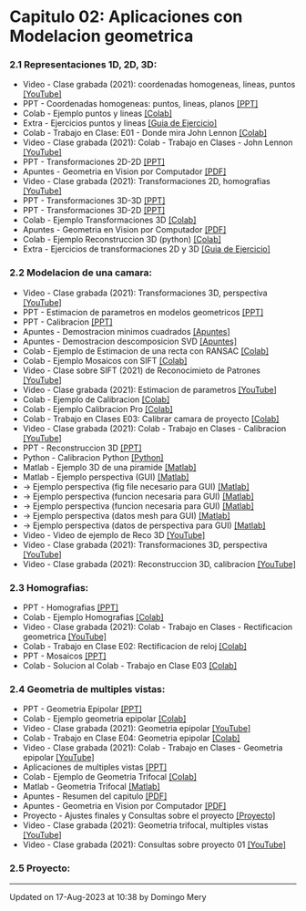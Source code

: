 
# Capitulo 02: Aplicaciones con Modelacion geometrica
### 2.1 Representaciones 1D, 2D, 3D:
* Video - Clase grabada (2021): coordenadas homogeneas, lineas, puntos [[YouTube]](https://youtu.be/IS8asEOXbzs)
* PPT - Coordenadas homogeneas: puntos, lineas, planos [[PPT]](https://github.com/domingomery/vision/blob/master/clases/Cap02_Geometria/presentaciones/CV02_PointsLinesPlanes.pptx)
* Colab - Ejemplo puntos  y lineas [[Colab]](https://colab.research.google.com/drive/146tZRDi1aMUcAEUHICZm9u5n5tkYe8P2)
* Extra - Ejercicios puntos  y lineas [[Guia de Ejercicio]](https://github.com/domingomery/vision/blob/master/clases/Cap02_Geometria/practice/CV02_EjePuntosLineas.pdf)
* Colab - Trabajo en Clase: E01 - Donde mira John Lennon [[Colab]](https://colab.research.google.com/drive/1HVQH4J12H04jnfcn5-wszeHMAE_A7xqC)
* Video - Clase grabada (2021): Colab - Trabajo en Clases - John Lennon [[YouTube]](https://youtu.be/32UN03En7WU)
* PPT - Transformaciones 2D-2D [[PPT]](https://github.com/domingomery/vision/blob/master/clases/Cap02_Geometria/presentaciones/CV02_Transformation2D.pptx)
* Apuntes - Geometria en Vision por Computador [[PDF]](https://github.com/domingomery/vision/blob/master/clases/Cap02_Geometria/presentaciones/2004-ApuntesVision.pdf)
* Video - Clase grabada (2021): Transformaciones 2D, homografias [[YouTube]](https://youtu.be/bFTwmL_oHGE)
* PPT - Transformaciones 3D-3D [[PPT]](https://github.com/domingomery/vision/blob/master/clases/Cap02_Geometria/presentaciones/CV02_Transformation3D.pptx)
* PPT - Transformaciones 3D-2D [[PPT]](https://github.com/domingomery/vision/blob/master/clases/Cap02_Geometria/presentaciones/CV02_Transformation3D2D.pptx)
* Colab - Ejemplo Transformaciones 3D [[Colab]](https://colab.research.google.com/drive/1UZuvd88BvUt3IBIKHDZAi7ticI50TCWN?usp=sharing)
* Apuntes - Geometria en Vision por Computador [[PDF]](https://github.com/domingomery/vision/blob/master/clases/Cap02_Geometria/presentaciones/2004-ApuntesVision.pdf)
* Colab - Ejemplo Reconstruccion 3D (python) [[Colab]](https://colab.research.google.com/drive/1yZZA3IZ2NB9bK8QMKL4_xQZkBNTNCUEz?usp=sharing)
* Extra - Ejercicios de transformaciones 2D y 3D [[Guia de Ejercicio]](https://github.com/domingomery/vision/blob/master/clases/Cap02_Geometria/practice/CV02_Transformaciones.pdf)
### 2.2 Modelacion de una camara:
* Video - Clase grabada (2021): Transformaciones 3D, perspectiva [[YouTube]](https://youtu.be/wfcMCeb8Fzk)
* PPT - Estimacion de parametros en modelos geometricos [[PPT]](https://github.com/domingomery/vision/blob/master/clases/Cap02_Geometria/presentaciones/CV02_EstimacionParametros.pptx)
* PPT - Calibracion [[PPT]](https://github.com/domingomery/vision/blob/master/clases/Cap02_Geometria/presentaciones/CV02_Calibration.pptx)
* Apuntes - Demostracion minimos cuadrados [[Apuntes]](https://github.com/domingomery/vision/blob/master/clases/Cap02_Geometria/presentaciones/CV02-SolucionMinAx-b_LS.pdf)
* Apuntes - Demostracion descomposicion SVD [[Apuntes]](https://github.com/domingomery/vision/blob/master/clases/Cap02_Geometria/presentaciones/CV02-SolucionMinAx.pdf)
* Colab - Ejemplo de Estimacion de una recta con RANSAC [[Colab]](https://colab.research.google.com/drive/12nyxDvok_gxEiLb8GzyxAEzrCyxnyBjC?usp=sharing)
* Colab - Ejemplo Mosaicos con SIFT [[Colab]](https://colab.research.google.com/drive/1Cy7_5qNvokRAbzNn5RV23PnW8MXO18KQ?usp=sharing)
* Video - Clase sobre SIFT (2021) de Reconocimieto de Patrones [[YouTube]](https://youtu.be/BeqJf-W4ob8)
* Video - Clase grabada (2021): Estimacion de parametros [[YouTube]](https://youtu.be/8M4XaoHoo_w)
* Colab - Ejemplo de Calibracion [[Colab]](https://github.com/domingomery/vision/blob/master/clases/Cap02_Geometria//https://colab.research.google.com/drive/1ETff1V6QiIvAXD67T7AXQUkPOV6cxUQT?usp=sharing)
* Colab - Ejemplo Calibracion Pro [[Colab]](https://colab.research.google.com/drive/1ivk9z7DW-jewT8mHfEzQgVAMKFc7KTKE?usp=sharing)
* Colab - Trabajo en Clases E03: Calibrar camara de proyecto [[Colab]](https://colab.research.google.com/drive/xxxxxx)
* Video - Clase grabada (2021): Colab - Trabajo en Clases - Calibracion [[YouTube]](https://youtu.be/qLRzigdAWkE)
* PPT - Reconstruccion 3D [[PPT]](https://github.com/domingomery/vision/blob/master/clases/Cap02_Geometria/presentaciones/CV02_Reconstruction3D.pptx)
* Python - Calibracion Python [[Python]](https://opencv-python-tutroals.readthedocs.io/en/latest/py_tutorials/py_calib3d/py_calibration/py_calibration.html)
* Matlab - Ejemplo 3D de una piramide [[Matlab]](https://github.com/domingomery/vision/blob/master/clases/Cap02_Geometria/matlab/CV02_3DPyramid.m)
* Matlab - Ejemplo perspectiva (GUI) [[Matlab]](https://github.com/domingomery/vision/blob/master/clases/Cap02_Geometria/matlab/CV02_Perspective.m)
* -> Ejemplo perspectiva (fig file necesario para GUI) [[Matlab]](https://github.com/domingomery/vision/blob/master/clases/Cap02_Geometria/matlab/CV02_Perspective.fig)
* -> Ejemplo perspectiva (funcion necesaria para GUI) [[Matlab]](https://github.com/domingomery/vision/blob/master/clases/Cap02_Geometria/matlab/CV02_experspec.m)
* -> Ejemplo perspectiva (funcion necesaria para GUI) [[Matlab]](https://github.com/domingomery/vision/blob/master/clases/Cap02_Geometria/matlab/CV02_meshplot.m)
* -> Ejemplo perspectiva (datos mesh para GUI) [[Matlab]](https://github.com/domingomery/vision/blob/master/clases/Cap02_Geometria/matlab/meshpoints.mat)
* -> Ejemplo perspectiva (datos de perspectiva para GUI) [[Matlab]](https://github.com/domingomery/vision/blob/master/clases/Cap02_Geometria/matlab/perspecdata.mat)
* Video - Video de ejemplo de Reco 3D [[YouTube]](https://youtu.be/qYaU1GeEiR8)
* Video - Clase grabada (2021): Transformaciones 3D, perspectiva [[YouTube]](https://youtu.be/wfcMCeb8Fzk)
* Video - Clase grabada (2021): Reconstruccion 3D, calibracion [[YouTube]](https://youtu.be/0emGMydd39Y)
### 2.3 Homografias:
* PPT - Homografias [[PPT]](https://github.com/domingomery/vision/blob/master/clases/Cap02_Geometria/presentaciones/CV02_Homography.pptx)
* Colab - Ejemplo Homografias [[Colab]](https://colab.research.google.com/drive/10D7Q7r11MuWL2-fNRt2lSqCpSVkvytin)
* Video - Clase grabada (2021): Colab - Trabajo en Clases - Rectificacion geometrica [[YouTube]](https://youtu.be/_6ps8YMsWc8)
* Colab - Trabajo en Clase E02: Rectificacion de reloj [[Colab]](https://colab.research.google.com/drive/xxxxxx)
* PPT - Mosaicos [[PPT]](https://github.com/domingomery/vision/blob/master/clases/Cap02_Geometria/presentaciones/CV02_Mosaicos.pptx)
* Colab - Solucion al Colab - Trabajo en Clase E03 [[Colab]](https://colab.research.google.com/drive/xxxxxx)
### 2.4 Geometria de multiples vistas:
* PPT - Geometria Epipolar [[PPT]](https://github.com/domingomery/vision/blob/master/clases/Cap02_Geometria/presentaciones/CV02_EpipolarGeometry.pptx)
* Colab - Ejemplo geometria epipolar [[Colab]](https://colab.research.google.com/drive/1HQ0bwuRQhAEGTRJjJGZEwOHgM-VoKozX?usp=sharing)
* Video - Clase grabada (2021): Geometria epipolar [[YouTube]](https://youtu.be/TSgDqprBfbk)
* Colab - Trabajo en Clase E04: Geometria epipolar [[Colab]](https://colab.research.google.com/drive/xxxxxx)
* Video - Clase grabada (2021): Colab - Trabajo en Clases - Geometria epipolar [[YouTube]](https://youtu.be/Qx3oS9dOUXc)
* Aplicaciones de multiples vistas [[PPT]](https://github.com/domingomery/vision/blob/master/clases/Cap02_Geometria/presentaciones/CV02_MultipleViewXrayApplications.pptx)
* Colab - Ejemplo de Geometria Trifocal [[Colab]](https://colab.research.google.com/drive/1eP_ru4yKl9yqI9t1BUwl5Rj5suWEc2Br?usp=sharing)
* Matlab - Geometria Trifocal [[Matlab]](https://github.com/domingomery/vision/blob/master/clases/Cap02_Geometria/matlab/CV02_TrifocalGeometry.m)
* Apuntes - Resumen del capitulo [[PDF]](https://github.com/domingomery/vision/blob/master/clases/Cap02_Geometria/presentaciones/CV02_EsquemaResumen.pdf)
* Apuntes - Geometria en Vision por Computador [[PDF]](https://github.com/domingomery/vision/blob/master/clases/Cap02_Geometria/presentaciones/2004-ApuntesVision.pdf)
* Proyecto - Ajustes finales y Consultas sobre el proyecto [[Proyecto]](https://github.com/domingomery/vision/tree/master/proyectos/Proyecto_01)
* Video - Clase grabada (2021): Geometria trifocal, multiples vistas [[YouTube]](https://youtu.be/2tVptJDCDc8)
* Video - Clase grabada (2021): Consultas sobre proyecto 01 [[YouTube]](https://youtu.be/w_GxLSFiZpA)
### 2.5 Proyecto:
---


Updated on 17-Aug-2023 at 10:38 by Domingo Mery
